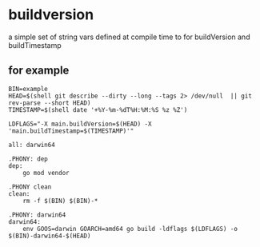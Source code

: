 # buildversion
a simple set of string vars defined at compile time to for buildVersion and buildTimestamp

## for example

```
BIN=example
HEAD=$(shell git describe --dirty --long --tags 2> /dev/null  || git rev-parse --short HEAD)
TIMESTAMP=$(shell date '+%Y-%m-%dT%H:%M:%S %z %Z')

LDFLAGS="-X main.buildVersion=$(HEAD) -X 'main.buildTimestamp=$(TIMESTAMP)'"

all: darwin64

.PHONY: dep
dep:
	go mod vendor

.PHONY clean
clean:
	rm -f $(BIN) $(BIN)-*

.PHONY: darwin64
darwin64:
	env GOOS=darwin GOARCH=amd64 go build -ldflags $(LDFLAGS) -o $(BIN)-darwin64-$(HEAD)
```

